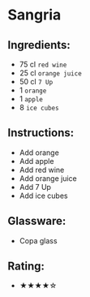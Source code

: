 # Sangria

## Ingredients:
- 75 cl `red wine`
- 25 cl `orange juice`
- 50 cl `7 Up`
- 1 `orange`
- 1 `apple`
- 8 `ice cubes`

## Instructions:
- Add orange
- Add apple
- Add red wine
- Add orange juice
- Add 7 Up
- Add ice cubes

## Glassware:
- Copa glass

## Rating:
- ★★★★☆